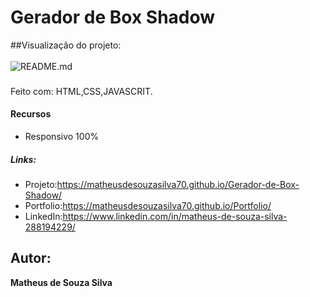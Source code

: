 # Gerador de Box Shadow
##Visualização do projeto: 
<br/>
<br/>
![README.md]()

### 
Feito com: HTML,CSS,JAVASCRIT.

#### Recursos
- Responsivo 100%

##### Links:
- Projeto:https://matheusdesouzasilva70.github.io/Gerador-de-Box-Shadow/
- Portfolio:https://matheusdesouzasilva70.github.io/Portfolio/
- LinkedIn:https://www.linkedin.com/in/matheus-de-souza-silva-288194229/

## Autor:
**Matheus de Souza Silva**
